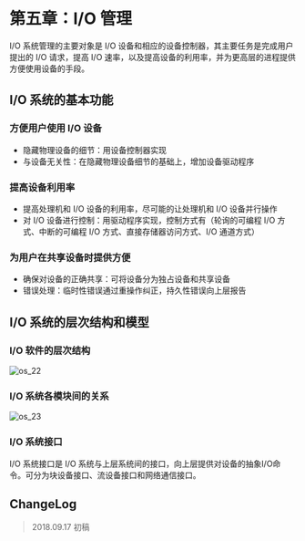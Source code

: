 # 第五章：I/O 管理

I/O 系统管理的主要对象是 I/O 设备和相应的设备控制器，其主要任务是完成用户提出的 I/O 请求，提高 I/O 速率，以及提高设备的利用率，并为更高层的进程提供方便使用设备的手段。

## I/O 系统的基本功能

### 方便用户使用 I/O 设备

- 隐藏物理设备的细节：用设备控制器实现
- 与设备无关性：在隐藏物理设备细节的基础上，增加设备驱动程序

### 提高设备利用率

- 提高处理机和 I/O 设备的利用率，尽可能的让处理机和 I/O 设备并行操作
- 对 I/O 设备进行控制：用驱动程序实现，控制方式有（轮询的可编程 I/O 方式、中断的可编程 I/O 方式、直接存储器访问方式、I/O 通道方式）

### 为用户在共享设备时提供方便

- 确保对设备的正确共享：可将设备分为独占设备和共享设备
- 错误处理：临时性错误通过重操作纠正，持久性错误向上层报告

## I/O 系统的层次结构和模型

### I/O 软件的层次结构

![os_22](os_22.jpg)

### I/O 系统各模块间的关系

![os_23](os_23.jpg)

### I/O 系统接口

I/O 系统接口是 I/O 系统与上层系统间的接口，向上层提供对设备的抽象I/O命令。可分为块设备接口、流设备接口和网络通信接口。

## ChangeLog

> 2018.09.17 初稿